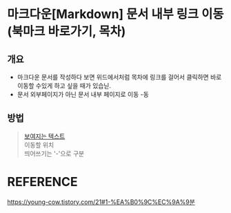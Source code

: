 # 마크다운[Markdown] 문서 내부 링크 이동(북마크 바로가기, 목차)

## 개요

- 마크다운 문서를 작성하다 보면 위드에서처럼 목차에 링크를 걸어서 클릭하면 바로 이동할 수있게 하고 싶을 때가 있습닏.
- 문서 외부페이지가 아닌 문서 내부 페이지로 이동
-동

## 방법

> [보여지는 텍스트](#이동할-위치)  
>  이동할 위치  
> 띄어쓰기는 '-'으로 구분


# REFERENCE
https://young-cow.tistory.com/21#1-%EA%B0%9C%EC%9A%9분